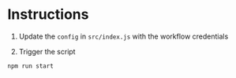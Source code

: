 # Instructions

1. Update the `config` in `src/index.js` with the workflow credentials

2. Trigger the script

```
npm run start
```
